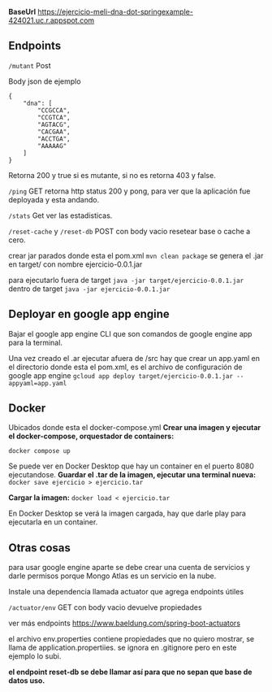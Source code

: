 **BaseUrl** https://ejercicio-meli-dna-dot-springexample-424021.uc.r.appspot.com

## Endpoints

```/mutant``` Post

Body json de ejemplo

```
{
    "dna": [
        "CCGCCA",
        "CCGTCA",
        "AGTACG",
        "CACGAA",
        "ACCTGA",
        "AAAAAG"
    ]
}
```
Retorna 200 y true si es mutante, si no es retorna 403 y false.

```/ping``` GET  retorna http status 200 y pong, para ver que la aplicación fue deployada y esta andando.

 ```/stats``` Get ver las estadisticas.

```/reset-cache``` y ```/reset-db``` POST con body vacio resetear base o cache a cero.

crear jar parados donde esta el pom.xml ```mvn clean package```
se genera el .jar en target/
con nombre ejercicio-0.0.1.jar

para ejecutarlo fuera de target ```java -jar target/ejercicio-0.0.1.jar```
dentro de target ```java -jar ejercicio-0.0.1.jar```

## Deployar en google app engine

Bajar el google app engine CLI que son comandos de google engine app para la terminal.

Una vez creado el .ar ejecutar afuera de /src
hay que crear un app.yaml en el directorio donde esta el pom.xml, es el archivo de configuración de google app engine
 ```gcloud app deploy target/ejercicio-0.0.1.jar --appyaml=app.yaml```

## Docker

Ubicados donde esta el docker-compose.yml
**Crear una imagen y ejecutar el docker-compose, orquestador de containers:**

 ```docker compose up```

 Se puede ver en Docker Desktop que hay un container en el puerto 8080 ejecutandose.
 **Guardar el .tar de la imagen, ejecutar una terminal nueva:**
 ```docker save ejercicio > ejercicio.tar```

**Cargar la imagen:**
 ```docker load < ejercicio.tar```

 En Docker Desktop se verá la imagen cargada, hay que darle play para ejecutarla en un container.
 
 ## Otras cosas

para usar google engine aparte se debe crear una cuenta de servicios y darle permisos porque Mongo Atlas es un servicio en la nube.

 Instale una dependencia llamada actuator que agrega endpoints útiles
 
```/actuator/env``` GET con body vacio devuelve propiedades

ver más endpoints
https://www.baeldung.com/spring-boot-actuators
 

el archivo env.properties contiene propiedades que no quiero mostrar, se llama de application.propertiies.
se ignora en .gitignore pero en este ejemplo lo subi.

**el endpoint reset-db se debe llamar así para que no sepan que base de datos uso.**
